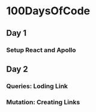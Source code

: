 # 100DaysOfCode
## Day 1
### Setup React and Apollo

## Day 2 
### Queries: Loding Link
### Mutation: Creating Links
